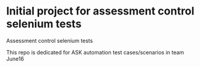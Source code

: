 # Initial project for assessment control selenium tests 

Assessment control selenium tests

This repo is dedicated for ASK automation test cases/scenarios in team June16
